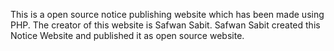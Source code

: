 This is a open source notice publishing website which has been made using PHP.
The creator of this website is Safwan Sabit. Safwan Sabit created this Notice Website and published it as open source website.
